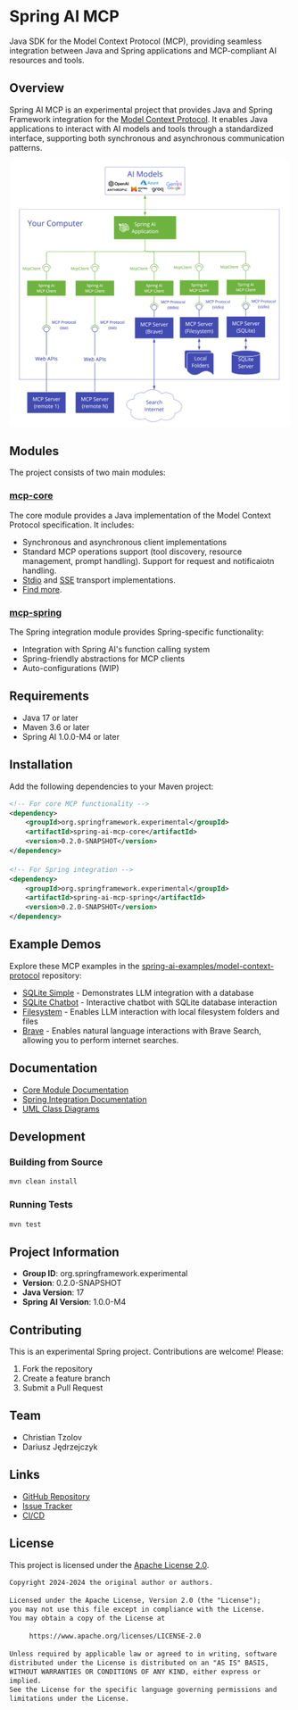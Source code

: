 # Spring AI MCP

Java SDK for the Model Context Protocol (MCP), providing seamless integration between Java and Spring applications and MCP-compliant AI resources and tools.

## Overview

Spring AI MCP is an experimental project that provides Java and Spring Framework integration for the [Model Context Protocol](https://modelcontextprotocol.org/docs/concepts/architecture). It enables Java applications to interact with AI models and tools through a standardized interface, supporting both synchronous and asynchronous communication patterns.

<img src="docs/spring-ai-mcp-architecture.jpg" width="600">

## Modules

The project consists of two main modules:

### [mcp-core](./spring-ai-mcp-core/README.md)

The core module provides a Java implementation of the Model Context Protocol specification. It includes:
- Synchronous and asynchronous client implementations
- Standard MCP operations support (tool discovery, resource management, prompt handling). Support for request and notificaiotn handling.
- [Stdio](https://spec.modelcontextprotocol.io/specification/basic/transports/#stdio) and [SSE](https://spec.modelcontextprotocol.io/specification/basic/transports/#http-with-sse) transport implementations. 
- [Find more](./spring-ai-mcp-core/README.md).

### [mcp-spring](./spring-ai-mcp-spring/README.md)

The Spring integration module provides Spring-specific functionality:
- Integration with Spring AI's function calling system
- Spring-friendly abstractions for MCP clients
- Auto-configurations (WIP)

## Requirements

- Java 17 or later
- Maven 3.6 or later
- Spring AI 1.0.0-M4 or later

## Installation

Add the following dependencies to your Maven project:

```xml
<!-- For core MCP functionality -->
<dependency>
    <groupId>org.springframework.experimental</groupId>
    <artifactId>spring-ai-mcp-core</artifactId>
    <version>0.2.0-SNAPSHOT</version>
</dependency>

<!-- For Spring integration -->
<dependency>
    <groupId>org.springframework.experimental</groupId>
    <artifactId>spring-ai-mcp-spring</artifactId>
    <version>0.2.0-SNAPSHOT</version>
</dependency>
```

## Example Demos

Explore these MCP examples in the [spring-ai-examples/model-context-protocol](https://github.com/spring-projects/spring-ai-examples/tree/main/model-context-protocol) repository:

- [SQLite Simple](https://github.com/spring-projects/spring-ai-examples/tree/main/model-context-protocol/sqlite/simple) - Demonstrates LLM integration with a database
- [SQLite Chatbot](https://github.com/spring-projects/spring-ai-examples/tree/main/model-context-protocol/sqlite/chatbot) - Interactive chatbot with SQLite database interaction
- [Filesystem](https://github.com/spring-projects/spring-ai-examples/tree/main/model-context-protocol/filesystem) - Enables LLM interaction with local filesystem folders and files
- [Brave](https://github.com/spring-projects/spring-ai-examples/tree/main/model-context-protocol/brave) - Enables natural language interactions with Brave Search, allowing you to perform internet searches.

## Documentation

- [Core Module Documentation](spring-ai-mcp-core/README.md)
- [Spring Integration Documentation](spring-ai-mcp-spring/README.md)
- [UML Class Diagrams](spring-ai-mcp-core/docs/spring-ai-mcp-uml-classdiagram.svg)

## Development

### Building from Source

```bash
mvn clean install
```

### Running Tests

```bash
mvn test
```

## Project Information

- **Group ID**: org.springframework.experimental
- **Version**: 0.2.0-SNAPSHOT
- **Java Version**: 17
- **Spring AI Version**: 1.0.0-M4

## Contributing

This is an experimental Spring project. Contributions are welcome! Please:

1. Fork the repository
2. Create a feature branch
3. Submit a Pull Request

## Team

- Christian Tzolov
- Dariusz Jędrzejczyk

## Links

- [GitHub Repository](https://github.com/spring-projects-experimental/spring-ai-mcp)
- [Issue Tracker](https://github.com/spring-projects-experimental/spring-ai-mcp/issues)
- [CI/CD](https://github.com/spring-projects-experimental/spring-ai-mcp/actions)

## License

This project is licensed under the [Apache License 2.0](LICENSE).

```
Copyright 2024-2024 the original author or authors.

Licensed under the Apache License, Version 2.0 (the "License");
you may not use this file except in compliance with the License.
You may obtain a copy of the License at

     https://www.apache.org/licenses/LICENSE-2.0

Unless required by applicable law or agreed to in writing, software
distributed under the License is distributed on an "AS IS" BASIS,
WITHOUT WARRANTIES OR CONDITIONS OF ANY KIND, either express or implied.
See the License for the specific language governing permissions and
limitations under the License.
